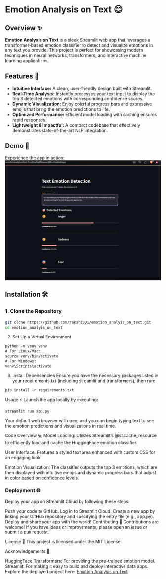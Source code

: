 # Emotion Analysis on Text 😊

## Overview ✨
**Emotion Analysis on Text** is a sleek Streamlit web app that leverages a transformer-based emotion classifier to detect and visualize emotions in any text you provide. This project is perfect for showcasing modern techniques in neural networks, transformers, and interactive machine learning applications.

## Features 🚀
- **Intuitive Interface:** A clean, user-friendly design built with Streamlit.
- **Real-Time Analysis:** Instantly processes your text input to display the top 3 detected emotions with corresponding confidence scores.
- **Dynamic Visualization:** Enjoy colorful progress bars and expressive emojis that bring the emotion predictions to life.
- **Optimized Performance:** Efficient model loading with caching ensures rapid responses.
- **Lightweight & Impactful:** A compact codebase that effectively demonstrates state-of-the-art NLP integration.

## Demo 🎥
Experience the app in action:
![Emotion Analysis Demo](https://raw.githubusercontent.com/rakshi001/emotion_analyis_on_text/main/sentiment_analysis_image.png)

## Installation 🛠️

### 1. Clone the Repository
```bash
git clone https://github.com/rakshi001/emotion_analyis_on_text.git
cd emotion_analyis_on_text
```
2. Set Up a Virtual Environment
```
python -m venv venv
# For Linux/Mac:
source venv/bin/activate
# For Windows:
venv\Scripts\activate
```
3. Install Dependencies
Ensure you have the necessary packages listed in your requirements.txt (including streamlit and transformers), then run:
```
pip install -r requirements.txt
```
Usage ⚡
Launch the app locally by executing:
```
streamlit run app.py
```
Your default web browser will open, and you can begin typing text to see the emotion predictions and visualizations in real time.

Code Overview 💻
Model Loading: Utilizes Streamlit’s @st.cache_resource to efficiently load and cache the HuggingFace emotion classifier.

User Interface: Features a styled text area enhanced with custom CSS for an engaging look.

Emotion Visualization: The classifier outputs the top 3 emotions, which are then displayed with intuitive emojis and dynamic progress bars that adjust in color based on confidence levels.

### Deployment 🌐

Deploy your app on Streamlit Cloud by following these steps:

Push your code to GitHub.
Log in to Streamlit Cloud.
Create a new app by linking your GitHub repository and specifying the entry file (e.g., app.py).
Deploy and share your app with the world!
Contributing 🤝
Contributions are welcome! If you have ideas or improvements, please open an issue or submit a pull request.

License 📄
This project is licensed under the MIT License.

Acknowledgements 🙏

HuggingFace Transformers: For providing the pre-trained emotion model.
Streamlit: For making it easy to build and deploy interactive data apps.
Explore the deployed project here: [Emotion Analysis on Text](https://emotionanalyisontext-fmqftbvhq8fnksxou3jkks.streamlit.app/)
